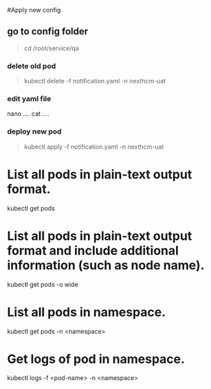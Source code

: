 #Apply new config
## go to config folder
>cd /root/service/qa
 
### delete old pod

>kubectl delete -f notification.yaml -n nexthcm-uat
### edit yaml file
nano ....
cat ....

### deploy new pod
  
>kubectl apply -f notification.yaml -n nexthcm-uat

# List all pods in plain-text output format.
kubectl get pods

# List all pods in plain-text output format and include additional information (such as node name).
kubectl get pods -o wide
# List all pods in namespace.
kubectl get pods -n \<namespace\>
# Get logs of pod in namespace.
kubectl logs -f \<pod-name\> -n \<namespace\>
